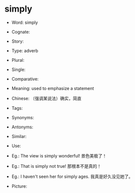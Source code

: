 # simply

- Word: simply
- Cognate: 
- Story: 

- Type: adverb
- Plural: 
- Single: 
- Comparative: 
- Meaning: used to emphasize a statement
- Chinese: （强调某说法）确实，简直
- Tags: 
- Synonyms: 
- Antonyms: 
- Similar: 
- Use: 
- Eg.: The view is simply wonderful! 景色美极了！
- Eg.: That is simply not true! 那根本不是真的！
- Eg.: I haven't seen her for simply ages. 我真是好久没见她了。
- Picture: 

